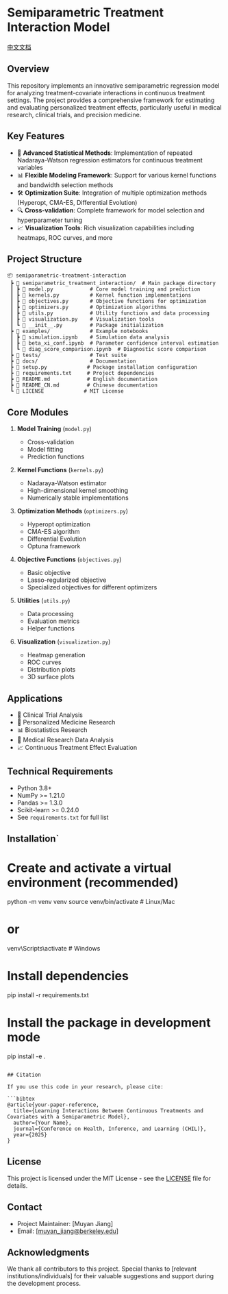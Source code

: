 # Semiparametric Treatment Interaction Model

[中文文档](README_CN.md)

## Overview

This repository implements an innovative semiparametric regression model for analyzing treatment-covariate interactions in continuous treatment settings. The project provides a comprehensive framework for estimating and evaluating personalized treatment effects, particularly useful in medical research, clinical trials, and precision medicine.

## Key Features

- 🔬 **Advanced Statistical Methods**: Implementation of repeated Nadaraya-Watson regression estimators for continuous treatment variables
- 📊 **Flexible Modeling Framework**: Support for various kernel functions and bandwidth selection methods
- 🛠️ **Optimization Suite**: Integration of multiple optimization methods (Hyperopt, CMA-ES, Differential Evolution)
- 🔍 **Cross-validation**: Complete framework for model selection and hyperparameter tuning
- 📈 **Visualization Tools**: Rich visualization capabilities including heatmaps, ROC curves, and more

## Project Structure

```
📦 semiparametric-treatment-interaction
 ┣ 📂 semiparametric_treatment_interaction/  # Main package directory
 ┃ ┣ 📜 model.py            # Core model training and prediction
 ┃ ┣ 📜 kernels.py          # Kernel function implementations
 ┃ ┣ 📜 objectives.py       # Objective functions for optimization
 ┃ ┣ 📜 optimizers.py       # Optimization algorithms
 ┃ ┣ 📜 utils.py            # Utility functions and data processing
 ┃ ┣ 📜 visualization.py    # Visualization tools
 ┃ ┗ 📜 __init__.py         # Package initialization
 ┣ 📂 examples/             # Example notebooks
 ┃ ┣ 📜 simulation.ipynb    # Simulation data analysis
 ┃ ┣ 📜 beta_xi_conf.ipynb  # Parameter confidence interval estimation
 ┃ ┗ 📜 diag_score_comparison.ipynb  # Diagnostic score comparison
 ┣ 📂 tests/                # Test suite
 ┣ 📂 docs/                 # Documentation
 ┣ 📜 setup.py             # Package installation configuration
 ┣ 📜 requirements.txt     # Project dependencies
 ┣ 📜 README.md            # English documentation
 ┣ 📜 README_CN.md         # Chinese documentation
 ┗ 📜 LICENSE             # MIT License
```
## Core Modules

1. **Model Training** (`model.py`)
   - Cross-validation
   - Model fitting
   - Prediction functions

2. **Kernel Functions** (`kernels.py`)
   - Nadaraya-Watson estimator
   - High-dimensional kernel smoothing
   - Numerically stable implementations

3. **Optimization Methods** (`optimizers.py`)
   - Hyperopt optimization
   - CMA-ES algorithm
   - Differential Evolution
   - Optuna framework

4. **Objective Functions** (`objectives.py`)
   - Basic objective
   - Lasso-regularized objective
   - Specialized objectives for different optimizers

5. **Utilities** (`utils.py`)
   - Data processing
   - Evaluation metrics
   - Helper functions

6. **Visualization** (`visualization.py`)
   - Heatmap generation
   - ROC curves
   - Distribution plots
   - 3D surface plots

## Applications

- 🏥 Clinical Trial Analysis
- 💊 Personalized Medicine Research
- 📊 Biostatistics Research
- 🔬 Medical Research Data Analysis
- 📈 Continuous Treatment Effect Evaluation

## Technical Requirements

- Python 3.8+
- NumPy >= 1.21.0
- Pandas >= 1.3.0
- Scikit-learn >= 0.24.0
- See `requirements.txt` for full list

## Installation`

# Create and activate a virtual environment (recommended)
python -m venv venv
source venv/bin/activate  # Linux/Mac
# or
venv\Scripts\activate     # Windows

# Install dependencies
pip install -r requirements.txt

# Install the package in development mode
pip install -e .
```

## Citation

If you use this code in your research, please cite:

```bibtex
@article{your-paper-reference,
  title={Learning Interactions Between Continuous Treatments and Covariates with a Semiparametric Model},
  author={Your Name},
  journal={Conference on Health, Inference, and Learning (CHIL)},
  year={2025}
}
```

## License

This project is licensed under the MIT License - see the [LICENSE](LICENSE) file for details.

## Contact

- Project Maintainer: [Muyan Jiang]
- Email: [muyan_jiang@berkeley.edu]

## Acknowledgments

We thank all contributors to this project. Special thanks to [relevant institutions/individuals] for their valuable suggestions and support during the development process.



